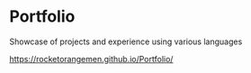 # Portfolio
Showcase of projects and experience using various languages

https://rocketorangemen.github.io/Portfolio/
